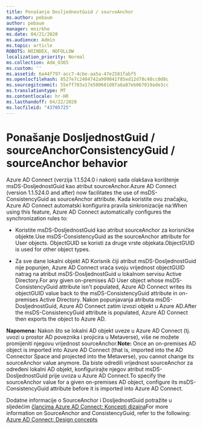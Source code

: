 ```yaml
---
title: Ponašanje DosljednostGuid / sourceAnchor
ms.author: pebaum
author: pebaum
manager: mnirkhe
ms.date: 04/21/2020
ms.audience: Admin
ms.topic: article
ROBOTS: NOINDEX, NOFOLLOW
localization_priority: Normal
ms.collection: Adm_O365
ms.custom: ''
ms.assetid: 6a44f797-acc7-4cbe-aa5a-47e2581fabf5
ms.openlocfilehash: 8527e7c2404742a999041f85ed12d78c48cc0d8c
ms.sourcegitcommit: 55eff703a17e500681d8fa6a87eb067019ade3cc
ms.translationtype: MT
ms.contentlocale: hr-HR
ms.lasthandoff: 04/22/2020
ms.locfileid: "43705725"
---
```

# <a name="consistencyguid--sourceanchor-behavior"></a><span data-ttu-id="f6ae3-102">Ponašanje DosljednostGuid / sourceAnchor</span><span class="sxs-lookup"><span data-stu-id="f6ae3-102">ConsistencyGuid / sourceAnchor behavior</span></span>

<span data-ttu-id="f6ae3-103">Azure AD Connect (verzija 1.1.524.0 i nakon) sada olakšava korištenje msDS-DosljednostGuid kao atribut sourceAnchor.</span><span class="sxs-lookup"><span data-stu-id="f6ae3-103">Azure AD Connect (version 1.1.524.0 and after) now facilitates the use of msDS-ConsistencyGuid as sourceAnchor attribute.</span></span> <span data-ttu-id="f6ae3-104">Kada koristite ovu značajku, Azure AD Connect automatski konfigurira pravila sinkronizacije na:</span><span class="sxs-lookup"><span data-stu-id="f6ae3-104">When using this feature, Azure AD Connect automatically configures the synchronization rules to:</span></span>
  
- <span data-ttu-id="f6ae3-105">Koristite msDS-DosljednostGuid kao atribut sourceAnchor za korisničke objekte.</span><span class="sxs-lookup"><span data-stu-id="f6ae3-105">Use msDS-ConsistencyGuid as the sourceAnchor attribute for User objects.</span></span> <span data-ttu-id="f6ae3-106">ObjectGUID se koristi za druge vrste objekata.</span><span class="sxs-lookup"><span data-stu-id="f6ae3-106">ObjectGUID is used for other object types.</span></span>
    
- <span data-ttu-id="f6ae3-107">Za sve dane lokalni objekt AD Korisnik čiji atribut msDS-DosljednostGuid nije popunjen, Azure AD Connect vraća svoju vrijednost objectGUID natrag na atribut msDS-DosljednostGuid u lokalnom servisu Active Directory.</span><span class="sxs-lookup"><span data-stu-id="f6ae3-107">For any given on-premises AD User object whose msDS-ConsistencyGuid attribute isn't populated, Azure AD Connect writes its objectGUID value back to the msDS-ConsistencyGuid attribute in on-premises Active Directory.</span></span> <span data-ttu-id="f6ae3-108">Nakon popunjavanja atributa msDS-DosljednostGuid, Azure AD Connect zatim izvozi objekt u Azure AD.</span><span class="sxs-lookup"><span data-stu-id="f6ae3-108">After the msDS-ConsistencyGuid attribute is populated, Azure AD Connect then exports the object to Azure AD.</span></span>
    
 <span data-ttu-id="f6ae3-109">**Napomena:** Nakon što se lokalni AD objekt uveze u Azure AD Connect (tj. uvozi u prostor AD poveznika i projicira u Metaverse), više ne možete promijeniti njegovu vrijednost sourceAnchor.</span><span class="sxs-lookup"><span data-stu-id="f6ae3-109">**Note:** Once an on-premises AD object is imported into Azure AD Connect (that is, imported into the AD Connector Space and projected into the Metaverse), you cannot change its sourceAnchor value anymore.</span></span> <span data-ttu-id="f6ae3-110">Da biste odredili vrijednost sourceAnchor za određeni lokalni AD objekt, konfigurirajte njegov atribut msDS-DosljednostGuid prije uvoza u Azure AD Connect.</span><span class="sxs-lookup"><span data-stu-id="f6ae3-110">To specify the sourceAnchor value for a given on-premises AD object, configure its msDS-ConsistencyGuid attribute before it is imported into Azure AD Connect.</span></span> 
  
<span data-ttu-id="f6ae3-111">Dodatne informacije o SourceAnchor i DosljednostGuid potražite u sljedećim [člancima Azure AD Connect: Koncepti dizajna](https://docs.microsoft.com/azure/active-directory/connect/active-directory-aadconnect-design-concepts)</span><span class="sxs-lookup"><span data-stu-id="f6ae3-111">For more information on SourceAnchor and ConsistencyGuid, refer to the following: [Azure AD Connect: Design concepts](https://docs.microsoft.com/azure/active-directory/connect/active-directory-aadconnect-design-concepts)</span></span>
  

